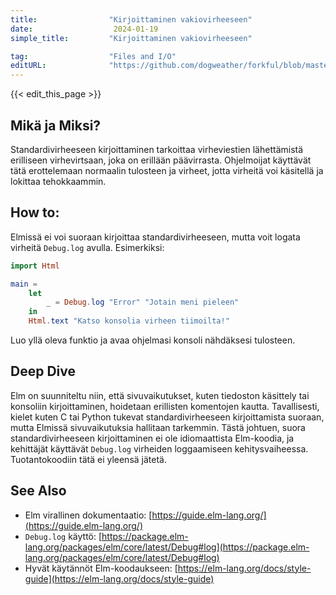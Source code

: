 ```yaml
---
title:                "Kirjoittaminen vakiovirheeseen"
date:                  2024-01-19
simple_title:         "Kirjoittaminen vakiovirheeseen"

tag:                  "Files and I/O"
editURL:              "https://github.com/dogweather/forkful/blob/master/content/fi/elm/writing-to-standard-error.md"
---
```


{{< edit_this_page >}}

## Mikä ja Miksi?
Standardivirheeseen kirjoittaminen tarkoittaa virheviestien lähettämistä erilliseen virhevirtsaan, joka on erillään päävirrasta. Ohjelmoijat käyttävät tätä erottelemaan normaalin tulosteen ja virheet, jotta virheitä voi käsitellä ja lokittaa tehokkaammin.

## How to:
Elmissä ei voi suoraan kirjoittaa standardivirheeseen, mutta voit logata virheitä `Debug.log` avulla. Esimerkiksi:

```Elm
import Html

main =
    let
        _ = Debug.log "Error" "Jotain meni pieleen"
    in
    Html.text "Katso konsolia virheen tiimoilta!"
```

Luo yllä oleva funktio ja avaa ohjelmasi konsoli nähdäksesi tulosteen.

## Deep Dive
Elm on suunniteltu niin, että sivuvaikutukset, kuten tiedoston käsittely tai konsoliin kirjoittaminen, hoidetaan erillisten komentojen kautta. Tavallisesti, kielet kuten C tai Python tukevat standardivirheeseen kirjoittamista suoraan, mutta Elmissä sivuvaikutuksia hallitaan tarkemmin. Tästä johtuen, suora standardivirheeseen kirjoittaminen ei ole idiomaattista Elm-koodia, ja kehittäjät käyttävät `Debug.log` virheiden loggaamiseen kehitysvaiheessa. Tuotantokoodiin tätä ei yleensä jätetä.

## See Also
- Elm virallinen dokumentaatio: [https://guide.elm-lang.org/](https://guide.elm-lang.org/)
- `Debug.log` käyttö: [https://package.elm-lang.org/packages/elm/core/latest/Debug#log](https://package.elm-lang.org/packages/elm/core/latest/Debug#log)
- Hyvät käytännöt Elm-koodaukseen: [https://elm-lang.org/docs/style-guide](https://elm-lang.org/docs/style-guide)
